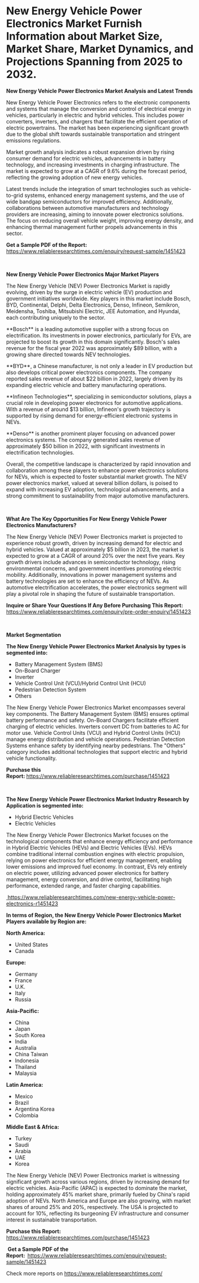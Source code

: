 <p><h1>New Energy Vehicle Power Electronics Market Furnish Information about Market Size, Market Share, Market Dynamics, and Projections Spanning from 2025 to 2032.</h1></p><p><strong>New Energy Vehicle Power Electronics Market Analysis and Latest Trends</strong></p>
<p><p>New Energy Vehicle Power Electronics refers to the electronic components and systems that manage the conversion and control of electrical energy in vehicles, particularly in electric and hybrid vehicles. This includes power converters, inverters, and chargers that facilitate the efficient operation of electric powertrains. The market has been experiencing significant growth due to the global shift towards sustainable transportation and stringent emissions regulations.</p><p>Market growth analysis indicates a robust expansion driven by rising consumer demand for electric vehicles, advancements in battery technology, and increasing investments in charging infrastructure. The market is expected to grow at a CAGR of 9.6% during the forecast period, reflecting the growing adoption of new energy vehicles. </p><p>Latest trends include the integration of smart technologies such as vehicle-to-grid systems, enhanced energy management systems, and the use of wide bandgap semiconductors for improved efficiency. Additionally, collaborations between automotive manufacturers and technology providers are increasing, aiming to innovate power electronics solutions. The focus on reducing overall vehicle weight, improving energy density, and enhancing thermal management further propels advancements in this sector.</p></p>
<p><strong>Get a Sample PDF of the Report:&nbsp;</strong> <a href="https://www.reliableresearchtimes.com/enquiry/request-sample/1451423?utm_campaign=3358&utm_medium=2&utm_source=Github&utm_content=ia&utm_term=30032025&utm_id=new-energy-vehicle-power-electronics">https://www.reliableresearchtimes.com/enquiry/request-sample/1451423</a></p>
<p>&nbsp;</p>
<p><strong>New Energy Vehicle Power Electronics Major Market Players</strong></p>
<p><p>The New Energy Vehicle (NEV) Power Electronics Market is rapidly evolving, driven by the surge in electric vehicle (EV) production and government initiatives worldwide. Key players in this market include Bosch, BYD, Continental, Delphi, Delta Electronics, Denso, Infineon, Semikron, Meidensha, Toshiba, Mitsubishi Electric, JEE Automation, and Hyundai, each contributing uniquely to the sector.</p><p>**Bosch** is a leading automotive supplier with a strong focus on electrification. Its investments in power electronics, particularly for EVs, are projected to boost its growth in this domain significantly. Bosch's sales revenue for the fiscal year 2022 was approximately $89 billion, with a growing share directed towards NEV technologies.</p><p>**BYD**, a Chinese manufacturer, is not only a leader in EV production but also develops critical power electronics components. The company reported sales revenue of about $22 billion in 2022, largely driven by its expanding electric vehicle and battery manufacturing operations.</p><p>**Infineon Technologies**, specializing in semiconductor solutions, plays a crucial role in developing power electronics for automotive applications. With a revenue of around $13 billion, Infineon's growth trajectory is supported by rising demand for energy-efficient electronic systems in NEVs. </p><p>**Denso** is another prominent player focusing on advanced power electronics systems. The company generated sales revenue of approximately $50 billion in 2022, with significant investments in electrification technologies.</p><p>Overall, the competitive landscape is characterized by rapid innovation and collaboration among these players to enhance power electronics solutions for NEVs, which is expected to foster substantial market growth. The NEV power electronics market, valued at several billion dollars, is poised to expand with increasing EV adoption, technological advancements, and a strong commitment to sustainability from major automotive manufacturers.</p></p>
<p>&nbsp;</p>
<p><strong>What Are The Key Opportunities For New Energy Vehicle Power Electronics Manufacturers?</strong></p>
<p><p>The New Energy Vehicle (NEV) Power Electronics market is projected to experience robust growth, driven by increasing demand for electric and hybrid vehicles. Valued at approximately $5 billion in 2023, the market is expected to grow at a CAGR of around 20% over the next five years. Key growth drivers include advances in semiconductor technology, rising environmental concerns, and government incentives promoting electric mobility. Additionally, innovations in power management systems and battery technologies are set to enhance the efficiency of NEVs. As automotive electrification accelerates, the power electronics segment will play a pivotal role in shaping the future of sustainable transportation.</p></p>
<p><strong>Inquire or Share Your Questions If Any Before Purchasing This Report:</strong> <a href="https://www.reliableresearchtimes.com/enquiry/pre-order-enquiry/1451423?utm_campaign=3358&utm_medium=2&utm_source=Github&utm_content=ia&utm_term=30032025&utm_id=new-energy-vehicle-power-electronics">https://www.reliableresearchtimes.com/enquiry/pre-order-enquiry/1451423</a></p>
<p>&nbsp;</p>
<p><strong>Market Segmentation</strong></p>
<p><strong>The New Energy Vehicle Power Electronics Market Analysis by types is segmented into:</strong></p>
<p><ul><li>Battery Management System (BMS)</li><li>On-Board Charger</li><li>Inverter</li><li>Vehicle Control Unit (VCU)/Hybrid Control Unit (HCU)</li><li>Pedestrian Detection System</li><li>Others</li></ul></p>
<p><p>The New Energy Vehicle Power Electronics Market encompasses several key components. The Battery Management System (BMS) ensures optimal battery performance and safety. On-Board Chargers facilitate efficient charging of electric vehicles. Inverters convert DC from batteries to AC for motor use. Vehicle Control Units (VCU) and Hybrid Control Units (HCU) manage energy distribution and vehicle operations. Pedestrian Detection Systems enhance safety by identifying nearby pedestrians. The "Others" category includes additional technologies that support electric and hybrid vehicle functionality.</p></p>
<p><strong>Purchase this Report:&nbsp;</strong><a href="https://www.reliableresearchtimes.com/purchase/1451423?utm_campaign=3358&utm_medium=2&utm_source=Github&utm_content=ia&utm_term=30032025&utm_id=new-energy-vehicle-power-electronics">https://www.reliableresearchtimes.com/purchase/1451423</a></p>
<p>&nbsp;</p>
<p><strong>The New Energy Vehicle Power Electronics Market Industry Research by Application is segmented into:</strong></p>
<p><ul><li>Hybrid Electric Vehicles</li><li>Electric Vehicles</li></ul></p>
<p><p>The New Energy Vehicle Power Electronics Market focuses on the technological components that enhance energy efficiency and performance in Hybrid Electric Vehicles (HEVs) and Electric Vehicles (EVs). HEVs combine traditional internal combustion engines with electric propulsion, relying on power electronics for efficient energy management, enabling lower emissions and improved fuel economy. In contrast, EVs rely entirely on electric power, utilizing advanced power electronics for battery management, energy conversion, and drive control, facilitating high performance, extended range, and faster charging capabilities.</p></p>
<p><a href="https://www.reliableresearchtimes.com/new-energy-vehicle-power-electronics-r1451423?utm_campaign=3358&utm_medium=2&utm_source=Github&utm_content=ia&utm_term=30032025&utm_id=new-energy-vehicle-power-electronics">&nbsp;https://www.reliableresearchtimes.com/new-energy-vehicle-power-electronics-r1451423</a></p>
<p><strong>In terms of Region, the New Energy Vehicle Power Electronics Market Players available by Region are:</strong></p>
<p>
    <p> <strong> North America: </strong>
        <ul>
            <li>United States</li>
            <li>Canada</li>
        </ul>
        </p> 
    <p> <strong> Europe: </strong>
        <ul>
            <li>Germany</li>
            <li>France</li>
            <li>U.K.</li>
            <li>Italy</li>
            <li>Russia</li>
        </ul>
        </p> 
    <p> <strong> Asia-Pacific: </strong>
        <ul>
            <li>China</li>
            <li>Japan</li>
            <li>South Korea</li>
            <li>India</li>
            <li>Australia</li>
            <li>China Taiwan</li>
            <li>Indonesia</li>
            <li>Thailand</li>
            <li>Malaysia</li>
        </ul>
        </p> 
    <p> <strong> Latin America: </strong>
        <ul>
            <li>Mexico</li>
            <li>Brazil</li>
            <li>Argentina Korea</li>
            <li>Colombia</li>
        </ul>
        </p> 
    <p> <strong> Middle East & Africa: </strong>
        <ul>
            <li>Turkey</li>
            <li>Saudi</li>
            <li>Arabia</li>
            <li>UAE</li>
            <li>Korea</li>
        </ul>
    </p>
    </p>
<p><p>The New Energy Vehicle (NEV) Power Electronics market is witnessing significant growth across various regions, driven by increasing demand for electric vehicles. Asia-Pacific (APAC) is expected to dominate the market, holding approximately 45% market share, primarily fueled by China's rapid adoption of NEVs. North America and Europe are also growing, with market shares of around 25% and 20%, respectively. The USA is projected to account for 10%, reflecting its burgeoning EV infrastructure and consumer interest in sustainable transportation.</p></p>
<p><strong>Purchase this Report: </strong><a href="https://www.reliableresearchtimes.com/purchase/1451423?utm_campaign=3358&utm_medium=2&utm_source=Github&utm_content=ia&utm_term=30032025&utm_id=new-energy-vehicle-power-electronics">https://www.reliableresearchtimes.com/purchase/1451423</a></p>
<p>&nbsp;<strong>Get a Sample PDF of the Report:&nbsp;&nbsp;</strong><a href="https://www.reliableresearchtimes.com/enquiry/request-sample/1451423?utm_campaign=3358&utm_medium=2&utm_source=Github&utm_content=ia&utm_term=30032025&utm_id=new-energy-vehicle-power-electronics">https://www.reliableresearchtimes.com/enquiry/request-sample/1451423</a></p>
<p><strong></strong></p>
<p>Check more reports on <a href="https://www.reliableresearchtimes.com/?utm_campaign=3358&utm_medium=2&utm_source=Github&utm_content=ia&utm_term=30032025&utm_id=new-energy-vehicle-power-electronics">https://www.reliableresearchtimes.com/</a></p>